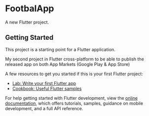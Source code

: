 # FootbalApp

A new Flutter project.

## Getting Started

This project is a starting point for a Flutter application.

My second project in Flutter cross-platform to be able to publish the released app on both App Markets 
(Google Play & App Store)

A few resources to get you started if this is your first Flutter project:

- [Lab: Write your first Flutter app](https://docs.flutter.dev/get-started/codelab)
- [Cookbook: Useful Flutter samples](https://docs.flutter.dev/cookbook)

For help getting started with Flutter development, view the
[online documentation](https://docs.flutter.dev/), which offers tutorials,
samples, guidance on mobile development, and a full API reference.
